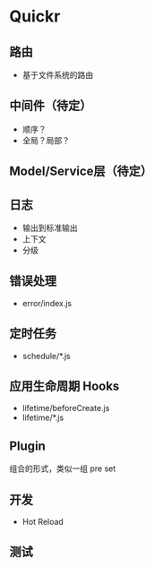 # Quickr

## 路由

- 基于文件系统的路由

## 中间件（待定）

- 顺序？
- 全局？局部？

## Model/Service层（待定）

## 日志

- 输出到标准输出
- 上下文
- 分级

## 错误处理

- error/index.js

## 定时任务

- schedule/*.js

## 应用生命周期 Hooks

- lifetime/beforeCreate.js
- lifetime/*.js

## Plugin

组合的形式，类似一组 pre set

## 开发

- Hot Reload

## 测试
